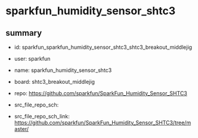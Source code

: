 # sparkfun_humidity_sensor_shtc3
 
## summary 
* id: sparkfun_sparkfun_humidity_sensor_shtc3_shtc3_breakout_middlejig
* user: sparkfun
* name: sparkfun_humidity_sensor_shtc3
* board: shtc3_breakout_middlejig
* repo: https://github.com/sparkfun/SparkFun_Humidity_Sensor_SHTC3



* src_file_repo_sch: 
* src_file_repo_sch_link: https://github.com/sparkfun/SparkFun_Humidity_Sensor_SHTC3/tree/master/






